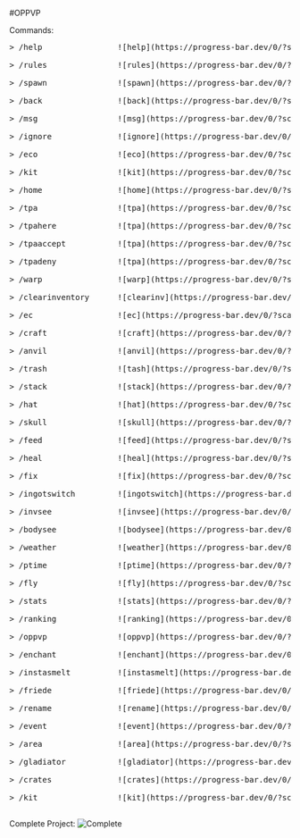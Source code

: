 #OPPVP




Commands:
<pre>
> /help                ![help](https://progress-bar.dev/0/?scale=100&title=Complete&width=200&color=babaca&suffix=%)<br />
> /rules               ![rules](https://progress-bar.dev/0/?scale=100&title=Complete&width=200&color=babaca&suffix=%)<br />
> /spawn               ![spawn](https://progress-bar.dev/0/?scale=100&title=Complete&width=200&color=babaca&suffix=%)<br />
> /back                ![back](https://progress-bar.dev/0/?scale=100&title=Complete&width=200&color=babaca&suffix=%)<br />
> /msg                 ![msg](https://progress-bar.dev/0/?scale=100&title=Complete&width=200&color=babaca&suffix=%)<br />
> /ignore              ![ignore](https://progress-bar.dev/0/?scale=100&title=Complete&width=200&color=babaca&suffix=%)<br />
> /eco                 ![eco](https://progress-bar.dev/0/?scale=100&title=Complete&width=200&color=babaca&suffix=%)<br />
> /kit                 ![kit](https://progress-bar.dev/0/?scale=100&title=Complete&width=200&color=babaca&suffix=%)<br />
> /home                ![home](https://progress-bar.dev/0/?scale=100&title=Complete&width=200&color=babaca&suffix=%)<br />
> /tpa                 ![tpa](https://progress-bar.dev/0/?scale=100&title=Complete&width=200&color=babaca&suffix=%)<br />
> /tpahere             ![tpa](https://progress-bar.dev/0/?scale=100&title=Complete&width=200&color=babaca&suffix=%)<br />
> /tpaaccept           ![tpa](https://progress-bar.dev/0/?scale=100&title=Complete&width=200&color=babaca&suffix=%)<br />
> /tpadeny             ![tpa](https://progress-bar.dev/0/?scale=100&title=Complete&width=200&color=babaca&suffix=%)<br />
> /warp                ![warp](https://progress-bar.dev/0/?scale=100&title=Complete&width=200&color=babaca&suffix=%)<br />
> /clearinventory      ![clearinv](https://progress-bar.dev/0/?scale=100&title=Complete&width=200&color=babaca&suffix=%)<br />
> /ec                  ![ec](https://progress-bar.dev/0/?scale=100&title=Complete&width=200&color=babaca&suffix=%)<br />
> /craft               ![craft](https://progress-bar.dev/0/?scale=100&title=Complete&width=200&color=babaca&suffix=%)<br />
> /anvil               ![anvil](https://progress-bar.dev/0/?scale=100&title=Complete&width=200&color=babaca&suffix=%)<br />
> /trash               ![tash](https://progress-bar.dev/0/?scale=100&title=Complete&width=200&color=babaca&suffix=%)<br />
> /stack               ![stack](https://progress-bar.dev/0/?scale=100&title=Complete&width=200&color=babaca&suffix=%)<br />
> /hat                 ![hat](https://progress-bar.dev/0/?scale=100&title=Complete&width=200&color=babaca&suffix=%)<br />
> /skull               ![skull](https://progress-bar.dev/0/?scale=100&title=Complete&width=200&color=babaca&suffix=%)<br />
> /feed                ![feed](https://progress-bar.dev/0/?scale=100&title=Complete&width=200&color=babaca&suffix=%)<br />
> /heal                ![heal](https://progress-bar.dev/0/?scale=100&title=Complete&width=200&color=babaca&suffix=%)<br />
> /fix                 ![fix](https://progress-bar.dev/0/?scale=100&title=Complete&width=200&color=babaca&suffix=%)<br />
> /ingotswitch         ![ingotswitch](https://progress-bar.dev/0/?scale=100&title=Complete&width=200&color=babaca&suffix=%)<br />
> /invsee              ![invsee](https://progress-bar.dev/0/?scale=100&title=Complete&width=200&color=babaca&suffix=%)<br />
> /bodysee             ![bodysee](https://progress-bar.dev/0/?scale=100&title=Complete&width=200&color=babaca&suffix=%)<br />
> /weather             ![weather](https://progress-bar.dev/0/?scale=100&title=Complete&width=200&color=babaca&suffix=%)<br />
> /ptime               ![ptime](https://progress-bar.dev/0/?scale=100&title=Complete&width=200&color=babaca&suffix=%)<br />
> /fly                 ![fly](https://progress-bar.dev/0/?scale=100&title=Complete&width=200&color=babaca&suffix=%)<br />
> /stats               ![stats](https://progress-bar.dev/0/?scale=100&title=Complete&width=200&color=babaca&suffix=%)<br />
> /ranking             ![ranking](https://progress-bar.dev/0/?scale=100&title=Complete&width=200&color=babaca&suffix=%)<br />
> /oppvp               ![oppvp](https://progress-bar.dev/0/?scale=100&title=Complete&width=200&color=babaca&suffix=%)<br />
> /enchant             ![enchant](https://progress-bar.dev/0/?scale=100&title=Complete&width=200&color=babaca&suffix=%)<br />
> /instasmelt          ![instasmelt](https://progress-bar.dev/0/?scale=100&title=Complete&width=200&color=babaca&suffix=%)<br />
> /friede              ![friede](https://progress-bar.dev/0/?scale=100&title=Complete&width=200&color=babaca&suffix=%)<br />
> /rename              ![rename](https://progress-bar.dev/0/?scale=100&title=Complete&width=200&color=babaca&suffix=%)<br />
> /event               ![event](https://progress-bar.dev/0/?scale=100&title=Complete&width=200&color=babaca&suffix=%)<br />
> /area                ![area](https://progress-bar.dev/0/?scale=100&title=Complete&width=200&color=babaca&suffix=%)<br />
> /gladiator           ![gladiator](https://progress-bar.dev/0/?scale=100&title=Complete&width=200&color=babaca&suffix=%)<br />
> /crates              ![crates](https://progress-bar.dev/0/?scale=100&title=Complete&width=200&color=babaca&suffix=%)<br />
> /kit                 ![kit](https://progress-bar.dev/0/?scale=100&title=Complete&width=200&color=babaca&suffix=%)<br />
</pre>




Complete Project: ![Complete](https://progress-bar.dev/0/?scale=100&title=Complete&width=200&color=babaca&suffix=%)
